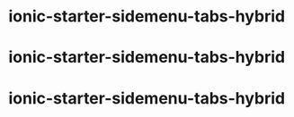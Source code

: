 # ionic-starter-sidemenu-tabs-hybrid
# ionic-starter-sidemenu-tabs-hybrid
# ionic-starter-sidemenu-tabs-hybrid
